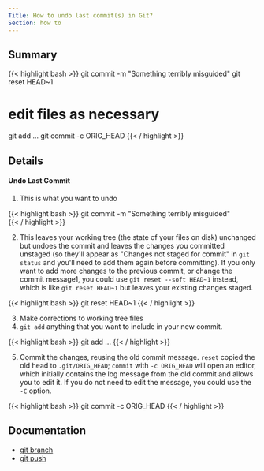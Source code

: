 ```yaml
---
Title: How to undo last commit(s) in Git?
Section: how to
---
```


## Summary

{{< highlight bash >}}
git commit -m "Something terribly misguided"
git reset HEAD~1
# edit files as necessary
git add ...
git commit -c ORIG_HEAD
{{< / highlight >}}

## Details

#### Undo Last Commit

1. This is what you want to undo

{{< highlight bash >}}
git commit -m "Something terribly misguided"  
{{< / highlight >}}

2. This leaves your working tree (the state of your files on disk) unchanged but undoes the commit and leaves the changes you committed unstaged (so they'll appear as "Changes not staged for commit" in `git status` and you'll need to add them again before committing). If you only want to add more changes to the previous commit, or change the commit message1, you could use `git reset --soft HEAD~1` instead, which is like `git reset HEAD~1` but leaves your existing changes staged.

{{< highlight bash >}}
git reset HEAD~1
{{< / highlight >}}

3. Make corrections to working tree files
4. `git add` anything that you want to include in your new commit.

{{< highlight bash >}}
git add ...
{{< / highlight >}}

5. Commit the changes, reusing the old commit message. `reset` copied the old head to `.git/ORIG_HEAD`; `commit` with `-c ORIG_HEAD` will open an editor, which initially contains the log message from the old commit and allows you to edit it. If you do not need to edit the message, you could use the `-C` option.

{{< highlight bash >}}
git commit -c ORIG_HEAD
{{< / highlight >}}

## Documentation

- [git branch](/documentation/latest/git-commit/)
- [git push](/documentation/latest/git-reset/)